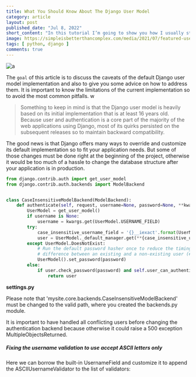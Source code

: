 ```yaml
---
title: What You Should Know About The Django User Model
category: article
layout: post
published_date: "Jul 8, 2022"
short_content: "In this tutorial I’m going to show you how I usually start and organize a new Django project nowadays. I’ve tried many different configurations and ways to organize the project, but for the past 4 years or so this has been consistently my go-to setup."
image: https://simpleisbetterthancomplex.com/media/2021/07/featured-user.jpg
tags: [ python, django ]
comments: true
---
```


![a]({{page.image}})

The `goal` of this article is to discuss the caveats of the default Django user model implementation and also to give you some advice on how to address them. It is important to know the limitations of the current implementation so to avoid the most common pitfalls.
w
> Something to keep in mind is that the Django user model is heavily based on its initial implementation that is at least 16 years old. Because user and authentication is a core part of the majority of the web applications using Django, most of its quirks persisted on the subsequent releases so to maintain backward compatibility.

The good news is that Django offers many ways to override and customize its default implementation so to fit your application needs. But some of those changes must be done right at the beginning of the project, otherwise it would be too much of a hassle to change the database structure after your application is in production.

```python
from django.contrib.auth import get_user_model
from django.contrib.auth.backends import ModelBackend


class CaseInsensitiveModelBackend(ModelBackend):
    def authenticate(self, request, username=None, password=None, **kwargs):
        UserModel = get_user_model()
        if username is None:
            username = kwargs.get(UserModel.USERNAME_FIELD)
        try:
            case_insensitive_username_field = '{}__iexact'.format(UserModel.USERNAME_FIELD)
            user = UserModel._default_manager.get(**{case_insensitive_username_field: username})
        except UserModel.DoesNotExist:
            # Run the default password hasher once to reduce the timing
            # difference between an existing and a non-existing user (#20760).
            UserModel().set_password(password)
        else:
            if user.check_password(password) and self.user_can_authenticate(user):
                return user
```

**settings.py**

Please note that 'mysite.core.backends.CaseInsensitiveModelBackend' must be changed to the valid path, where you created the backends.py module.

It is important to have handled all conflicting users before changing the authentication backend because otherwise it could raise a 500 exception MultipleObjectsReturned.

##### Fixing the username validation to use accept ASCII letters only

Here we can borrow the built-in UsernameField and customize it to append the ASCIIUsernameValidator to the list of validators:  